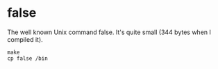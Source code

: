 # false

The well known Unix command false. It's quite small (344 bytes
when I compiled it).

    make
    cp false /bin
